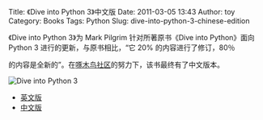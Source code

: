 Title: 《Dive into Python 3》中文版
Date: 2011-03-05 13:43
Author: toy
Category: Books
Tags: Python
Slug: dive-into-python-3-chinese-edition

《Dive into Python 3》为 Mark Pilgrim 针对所著原书《Dive into
Python》面向  
Python 3 进行的更新，与原书相比，“它 20% 的内容进行了修订，80％  

的内容是全新的”。在[啄木鸟社区](http://woodpecker.org.cn/)的努力下，该书最终有了中文版本。

![Dive into Python 3](http://i.linuxtoy.org/images/2009/09/dip3.jpg)

+ [英文版](http://linuxtoy.org/archives/dive-into-python-3.html)  
+ [中文版](http://diveintopython3.com/)
